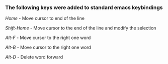 ### The following keys were added to standard emacs keybindings

*Home*       -  Move cursor to end of the line

*Shift-Home* -  Move cursor to the end of the  line and modify the selection

*Alt-F*      - Move cursor to the right one word

*Alt-B*      - Move cursor to the right one word

*Alt-D*      - Delete word forward

